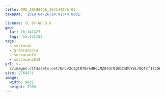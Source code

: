 ```yaml
---
title: IMG_20190426_164144256-01
takenAt: '2019-04-26T14:41:44.000Z'

license: CC BY-ND 3.0
geo:
  lat: 28.147427
  lng: -15.431153
tags:
  - socracan
  - grancanaria
  - socracan19
  - socracan2019
url: >-
  //images.ctfassets.net/bncv3c2gt878/6dHqLNZ87drR16DCmDUYeL/8dfcf17c56769aa3ad283291ec421d1d/img_20190426_164144256-01_40936560623_o
size: 2764571
image:
  width: 4032
  height: 2268
---
```

